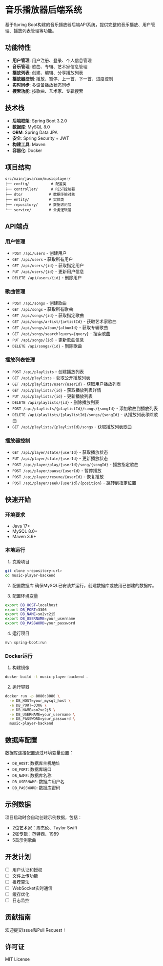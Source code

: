 # 音乐播放器后端系统

基于Spring Boot构建的音乐播放器后端API系统，提供完整的音乐播放、用户管理、播放列表管理等功能。

## 功能特性

- **用户管理**: 用户注册、登录、个人信息管理
- **音乐管理**: 歌曲、专辑、艺术家信息管理
- **播放列表**: 创建、编辑、分享播放列表
- **播放器控制**: 播放、暂停、上一首、下一首、进度控制
- **实时同步**: 多设备播放状态同步
- **搜索功能**: 按歌曲、艺术家、专辑搜索

## 技术栈

- **后端框架**: Spring Boot 3.2.0
- **数据库**: MySQL 8.0
- **ORM**: Spring Data JPA
- **安全**: Spring Security + JWT
- **构建工具**: Maven
- **容器化**: Docker

## 项目结构

```
src/main/java/com/musicplayer/
├── config/          # 配置类
├── controller/      # REST控制器
├── dto/            # 数据传输对象
├── entity/         # 实体类
├── repository/     # 数据访问层
└── service/        # 业务逻辑层
```

## API端点

### 用户管理

- `POST /api/users` - 创建用户
- `GET /api/users` - 获取所有用户
- `GET /api/users/{id}` - 获取指定用户
- `PUT /api/users/{id}` - 更新用户信息
- `DELETE /api/users/{id}` - 删除用户

### 歌曲管理

- `POST /api/songs` - 创建歌曲
- `GET /api/songs` - 获取所有歌曲
- `GET /api/songs/{id}` - 获取指定歌曲
- `GET /api/songs/artist/{artistId}` - 获取艺术家歌曲
- `GET /api/songs/album/{albumId}` - 获取专辑歌曲
- `GET /api/songs/search?query={query}` - 搜索歌曲
- `PUT /api/songs/{id}` - 更新歌曲信息
- `DELETE /api/songs/{id}` - 删除歌曲

### 播放列表管理

- `POST /api/playlists` - 创建播放列表
- `GET /api/playlists` - 获取公开播放列表
- `GET /api/playlists/user/{userId}` - 获取用户播放列表
- `GET /api/playlists/{id}` - 获取播放列表详情
- `PUT /api/playlists/{id}` - 更新播放列表
- `DELETE /api/playlists/{id}` - 删除播放列表
- `POST /api/playlists/{playlistId}/songs/{songId}` - 添加歌曲到播放列表
- `DELETE /api/playlists/{playlistId}/songs/{songId}` - 从播放列表移除歌曲
- `GET /api/playlists/{playlistId}/songs` - 获取播放列表歌曲

### 播放器控制

- `GET /api/player/state/{userId}` - 获取播放状态
- `PUT /api/player/state/{userId}` - 更新播放状态
- `POST /api/player/play/{userId}/song/{songId}` - 播放指定歌曲
- `POST /api/player/pause/{userId}` - 暂停播放
- `POST /api/player/resume/{userId}` - 恢复播放
- `POST /api/player/seek/{userId}/{position}` - 跳转到指定位置

## 快速开始

### 环境要求

- Java 17+
- MySQL 8.0+
- Maven 3.6+

### 本地运行

1. 克隆项目

```bash
git clone <repository-url>
cd music-player-backend
```

2. 配置数据库
   确保MySQL已安装并运行，创建数据库或使用已创建的数据库。

3. 配置环境变量

```bash
export DB_HOST=localhost
export DB_PORT=3306
export DB_NAME=so2vc2j5
export DB_USERNAME=your_username
export DB_PASSWORD=your_password
```

4. 运行项目

```bash
mvn spring-boot:run
```

### Docker运行

1. 构建镜像

```bash
docker build -t music-player-backend .
```

2. 运行容器

```bash
docker run -p 8080:8080 \
  -e DB_HOST=your_mysql_host \
  -e DB_PORT=3306 \
  -e DB_NAME=so2vc2j5 \
  -e DB_USERNAME=your_username \
  -e DB_PASSWORD=your_password \
  music-player-backend
```

## 数据库配置

数据库连接配置通过环境变量设置：

- `DB_HOST`: 数据库主机地址
- `DB_PORT`: 数据库端口
- `DB_NAME`: 数据库名称
- `DB_USERNAME`: 数据库用户名
- `DB_PASSWORD`: 数据库密码

## 示例数据

项目启动时会自动创建示例数据，包括：

- 2位艺术家：周杰伦、Taylor Swift
- 2张专辑：范特西、1989
- 5首示例歌曲

## 开发计划

- [ ] 用户认证和授权
- [ ] 文件上传功能
- [ ] 推荐算法
- [ ] WebSocket实时通信
- [ ] 缓存优化
- [ ] 日志监控

## 贡献指南

欢迎提交Issue和Pull Request！

## 许可证

MIT License
